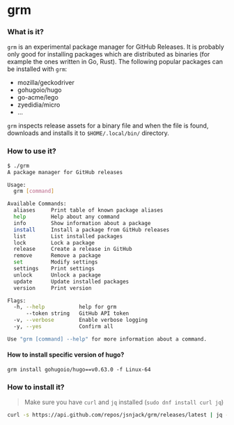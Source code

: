 grm
====

### What is it?
`grm` is an experimental package manager for GitHub Releases. It is probably only good for installing packages which are distributed as binaries (for example the ones written in Go, Rust). The following popular packages can be installed with `grm`:
 - mozilla/geckodriver
 - gohugoio/hugo
 - go-acme/lego
 - zyedidia/micro
 - ...

`grm` inspects release assets for a binary file and when the file is found, downloads and installs it to `$HOME/.local/bin/` directory.

### How to use it?
```bash
$ ./grm
A package manager for GitHub releases

Usage:
  grm [command]

Available Commands:
  aliases     Print table of known package aliases
  help        Help about any command
  info        Show information about a package
  install     Install a package from GitHub releases
  list        List installed packages
  lock        Lock a package
  release     Create a release in GitHub
  remove      Remove a package
  set         Modify settings
  settings    Print settings
  unlock      Unlock a package
  update      Update installed packages
  version     Print version

Flags:
  -h, --help           help for grm
      --token string   GitHub API token
  -v, --verbose        Enable verbose logging
  -y, --yes            Confirm all

Use "grm [command] --help" for more information about a command.
```

#### How to install specific version of hugo?
```grm
grm install gohugoio/hugo==v0.63.0 -f Linux-64
```

### How to install it?
> Make sure you have `curl` and `jq` installed (`sudo dnf install curl jq`)
```bash
curl -s https://api.github.com/repos/jsnjack/grm/releases/latest | jq -r .assets[0].browser_download_url | xargs curl -LOs && chmod +x grm && sudo mv grm $HOME/.local/bin/
```
